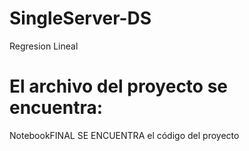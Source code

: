 # SingleServer-DS
Regresion Lineal

# El archivo del proyecto se encuentra:
NotebookFINAL SE ENCUENTRA el código del proyecto
